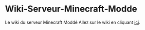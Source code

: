 # Wiki-Serveur-Minecraft-Modde
Le wiki du serveur Minecraft Moddé
Allez sur le wiki en cliquant [ici](https://github.com/Reyshyram/Wiki-Serveur-Minecraft-Modde/wiki).
